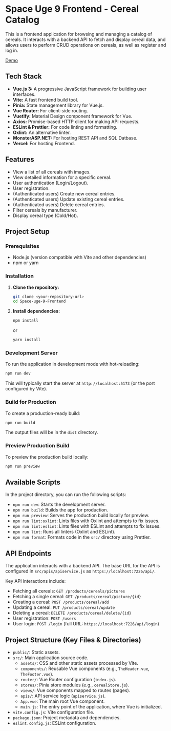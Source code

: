 # Space Uge 9 Frontend - Cereal Catalog

This is a frontend application for browsing and managing a catalog of cereals. It interacts with a backend API to fetch and display cereal data, and allows users to perform CRUD operations on cereals, as well as register and log in.

[Demo](https://spac-uge-9-frontend.vercel.app/)

## Tech Stack

*   **Vue.js 3:** A progressive JavaScript framework for building user interfaces.
*   **Vite:** A fast frontend build tool.
*   **Pinia:** State management library for Vue.js.
*   **Vue Router:** For client-side routing.
*   **Vuetify:** Material Design component framework for Vue.
*   **Axios:** Promise-based HTTP client for making API requests.
*   **ESLint & Prettier:** For code linting and formatting.
*   **Oxlint:** An alternative linter.
*   **MonsterASP.NET:** For hosting REST API and SQL Datbase.
*   **Vercel:** For hosting Frontend.

## Features

*   View a list of all cereals with images.
*   View detailed information for a specific cereal.
*   User authentication (Login/Logout).
*   User registration.
*   (Authenticated users) Create new cereal entries.
*   (Authenticated users) Update existing cereal entries.
*   (Authenticated users) Delete cereal entries.
*   Filter cereals by manufacturer.
*   Display cereal type (Cold/Hot).

## Project Setup

### Prerequisites

*   Node.js (version compatible with Vite and other dependencies)
*   npm or yarn

### Installation

1.  **Clone the repository:**
    ```bash
    git clone <your-repository-url>
    cd Space-uge-9-Frontend
    ```

2.  **Install dependencies:**
    ```bash
    npm install
    ```
    or
    ```bash
    yarn install
    ```

### Development Server

To run the application in development mode with hot-reloading:

```bash
npm run dev
```

This will typically start the server at `http://localhost:5173` (or the port configured by Vite).

### Build for Production

To create a production-ready build:

```bash
npm run build
```

The output files will be in the `dist` directory.

### Preview Production Build

To preview the production build locally:

```bash
npm run preview
```

## Available Scripts

In the project directory, you can run the following scripts:

*   `npm run dev`: Starts the development server.
*   `npm run build`: Builds the app for production.
*   `npm run preview`: Serves the production build locally for preview.
*   `npm run lint:oxlint`: Lints files with Oxlint and attempts to fix issues.
*   `npm run lint:eslint`: Lints files with ESLint and attempts to fix issues.
*   `npm run lint`: Runs all linters (Oxlint and ESLint).
*   `npm run format`: Formats code in the `src/` directory using Prettier.

## API Endpoints

The application interacts with a backend API. The base URL for the API is configured in `src/apis/apiservice.js` as `https://localhost:7226/api/`.

Key API interactions include:
*   Fetching all cereals: `GET /products/cereals/pictures`
*   Fetching a single cereal: `GET /products/cereal/picture/{id}`
*   Creating a cereal: `POST /products/cereal/add`
*   Updating a cereal: `PUT /products/cereal/update`
*   Deleting a cereal: `DELETE /products/cereal/delete/{id}`
*   User registration: `POST /users`
*   User login: `POST /login` (full URL: `https://localhost:7226/api/login`)

## Project Structure (Key Files & Directories)

*   `public/`: Static assets.
*   `src/`: Main application source code.
    *   `assets/`: CSS and other static assets processed by Vite.
    *   `components/`: Reusable Vue components (e.g., `TheHeader.vue`, `TheFooter.vue`).
    *   `router/`: Vue Router configuration (`index.js`).
    *   `stores/`: Pinia store modules (e.g., `cerealStore.js`).
    *   `views/`: Vue components mapped to routes (pages).
    *   `apis/`: API service logic (`apiservice.js`).
    *   `App.vue`: The main root Vue component.
    *   `main.js`: The entry point of the application, where Vue is initialized.
*   `vite.config.js`: Vite configuration file.
*   `package.json`: Project metadata and dependencies.
*   `eslint.config.js`: ESLint configuration.
